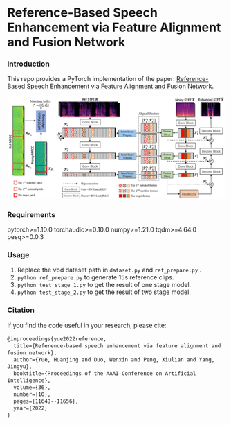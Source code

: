 # Reference-Based Speech Enhancement via Feature Alignment and Fusion Network

### Introduction

This repo provides a PyTorch implementation of the paper: [Reference-Based Speech Enhancement via Feature Alignment and Fusion Network](https://ojs.aaai.org/index.php/AAAI/article/view/21419).

![](https://github.com/HieDean/FAF-Net/blob/main/figure/framework.png)

### Requirements
pytorch>=1.10.0
torchaudio>=0.10.0
numpy>=1.21.0
tqdm>=4.64.0
pesq>=0.0.3

### Usage

1. Replace the vbd dataset path in ```dataset.py``` and ```ref_prepare.py``` .
2. ```python ref_prepare.py``` to generate 15s reference clips.
3. ```python test_stage_1.py``` to get the result of one stage model.
4. ```python test_stage_2.py``` to get the result of two stage model.

### Citation

If you find the code useful in your research, please cite:

```
@inproceedings{yue2022reference,
  title={Reference-based speech enhancement via feature alignment and fusion network},
  author={Yue, Huanjing and Duo, Wenxin and Peng, Xiulian and Yang, Jingyu},
  booktitle={Proceedings of the AAAI Conference on Artificial Intelligence},
  volume={36},
  number={10},
  pages={11648--11656},
  year={2022}
}
```
